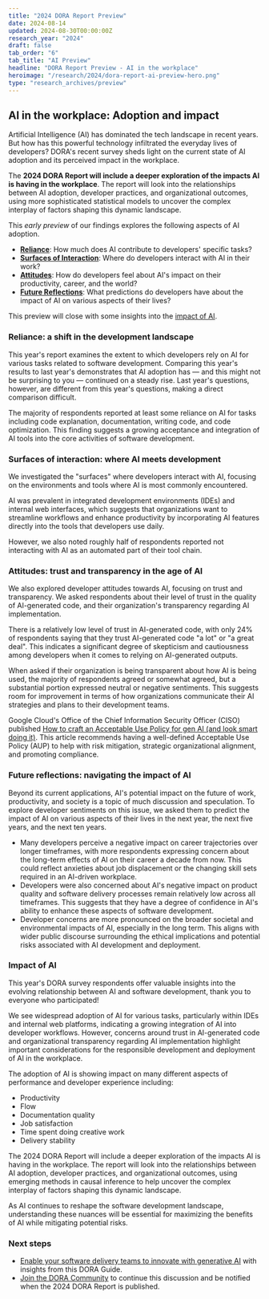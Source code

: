 ```yaml
---
title: "2024 DORA Report Preview"
date: 2024-08-14
updated: 2024-08-30T00:00:00Z
research_year: "2024"
draft: false
tab_order: "6"
tab_title: "AI Preview"
headline: "DORA Report Preview - AI in the workplace"
heroimage: "/research/2024/dora-report-ai-preview-hero.png"
type: "research_archives/preview"
---
```


## AI in the workplace: Adoption and impact

Artificial Intelligence (AI) has dominated the tech landscape in recent years. But how has this powerful technology infiltrated the everyday lives of developers? DORA's recent survey sheds light on the current state of AI adoption and its perceived impact in the workplace.

The **2024 DORA Report will include a deeper exploration of the impacts AI is having in the workplace**. The report will look into the relationships between AI adoption, developer practices, and organizational outcomes, using more sophisticated statistical models to uncover the complex interplay of factors shaping this dynamic landscape.

This _early preview_ of our findings explores the following aspects of AI adoption.

* [**Reliance**](#reliance-a-shift-in-the-development-landscape): How much does AI contribute to developers' specific tasks?
* [**Surfaces of Interaction**](#surfaces-of-interaction-where-ai-meets-development): Where do developers interact with AI in their work?
* [**Attitudes**](#attitudes-trust-and-transparency-in-the-age-of-ai): How do developers feel about AI's impact on their productivity, career, and the world?
* [**Future Reflections**](#future-reflections-navigating-the-impact-of-ai): What predictions do developers have about the impact of AI on various aspects of their lives?

This preview will close with some insights into the [impact of AI](#impact-of-ai).

### Reliance: a shift in the development landscape

This year's report examines the extent to which developers rely on AI for various tasks related to software development. Comparing this year's results to last year's demonstrates that AI adoption has — and this might not be surprising to you — continued on a steady rise.
Last year's questions, however, are different from this year's questions, making a direct comparison difficult.

The majority of respondents reported at least some reliance on AI for tasks including code explanation, documentation, writing code, and code optimization. This finding suggests a growing acceptance and integration of AI tools into the core activities of software development.

### Surfaces of interaction: where AI meets development

We investigated the "surfaces" where developers interact with AI, focusing on the environments and tools where AI is most commonly encountered.

AI was prevalent in integrated development environments (IDEs) and internal web interfaces, which suggests that organizations want to streamline workflows and enhance productivity by incorporating AI features directly into the tools that developers use daily.

However, we also noted roughly half of respondents reported not interacting with AI as an automated part of their tool chain.


### Attitudes: trust and transparency in the age of AI

We also explored developer attitudes towards AI, focusing on trust and transparency. We asked respondents about their level of trust in the quality of AI-generated code, and their organization's transparency regarding AI implementation.

There is a relatively low level of trust in AI-generated code, with only 24% of respondents saying that they trust AI-generated code "a lot" or "a great deal". This indicates a significant degree of skepticism and cautiousness among developers when it comes to relying on AI-generated outputs.

When asked if their organization is being transparent about how AI is being used, the majority of respondents agreed or somewhat agreed, but a substantial portion expressed neutral or negative sentiments. This suggests room for improvement in terms of how organizations communicate their AI strategies and plans to their development teams.


Google Cloud's Office of the Chief Information Security Officer (CISO) published [How to craft an Acceptable Use Policy for gen AI (and look smart doing it)](https://cloud.google.com/transform/how-to-craft-an-acceptable-use-policy-for-gen-ai-and-look-smart-doing-it?e=48754805). This article recommends having a well-defined Acceptable Use Policy (AUP) to help with risk mitigation, strategic organizational alignment, and promoting compliance.

### Future reflections: navigating the impact of AI
Beyond its current applications, AI's potential impact on the future of work, productivity, and society is a topic of much discussion and speculation. To explore developer sentiments on this issue, we asked them to predict the impact of AI on various aspects of their lives in the next year, the next five years, and the next ten years.

* Many developers perceive a negative impact on career trajectories over longer timeframes, with more respondents expressing concern about the long-term effects of AI on their career a decade from now. This could reflect anxieties about job displacement or the changing skill sets required in an AI-driven workplace.
* Developers were also concerned about AI's negative impact on product quality and software delivery processes remain relatively low across all timeframes. This suggests that they have a degree of confidence in AI's ability to enhance these aspects of software development.
* Developer concerns are more pronounced on the broader societal and environmental impacts of AI, especially in the long term. This aligns with wider public discourse surrounding the ethical implications and potential risks associated with AI development and deployment.

### Impact of AI

This year's DORA survey respondents offer valuable insights into the evolving relationship between AI and software development, thank you to everyone who participated!

We see widespread adoption of AI for various tasks, particularly within IDEs and internal web platforms, indicating a growing integration of AI into developer workflows. However, concerns around trust in AI-generated code and organizational transparency regarding AI implementation highlight important considerations for the responsible development and deployment of AI in the workplace.

The adoption of AI is showing impact on many different aspects of performance and developer experience including:

* Productivity
* Flow
* Documentation quality
* Job satisfaction
* Time spent doing creative work
* Delivery stability

The 2024 DORA Report will include a deeper exploration of the impacts AI is having in the workplace. The report will look into the relationships between AI adoption, developer practices, and organizational outcomes, using emerging methods in causal inference to help uncover the complex interplay of factors shaping this dynamic landscape.

As AI continues to reshape the software development landscape, understanding these nuances will be essential for maximizing the benefits of AI while mitigating potential risks.

### Next steps

* [Enable your software delivery teams to innovate with generative AI](/guides/how-to-innovate-with-generative-ai/) with insights from this DORA Guide.
* [Join the DORA Community](https://dora.community) to continue this discussion and be notified when the 2024 DORA Report is published.
